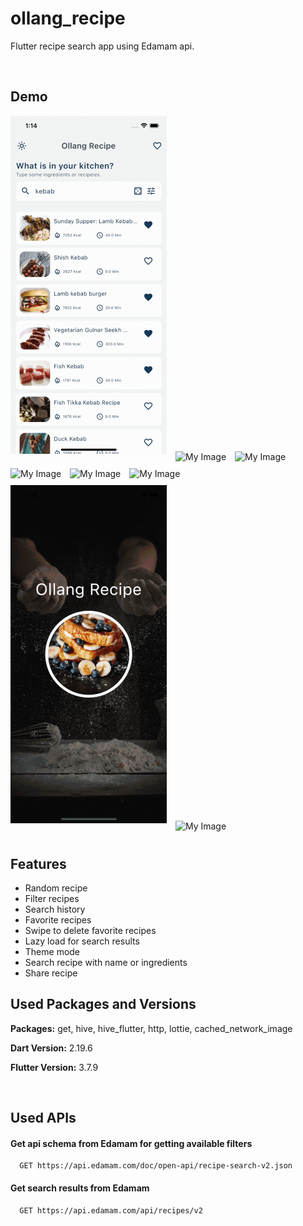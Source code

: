 <style>
img{max-width: 250px;margin-right: 10px;margin-bottom: 10px;}
#foo {color: red;}
</style>

# ollang_recipe

Flutter recipe search app using Edamam api.

<br />

## Demo

![My Image](/screenshots/favorite.gif)
![My Image](/screenshots/details.gif)
![My Image](/screenshots/filter.gif)
![My Image](/screenshots/history.gif)
![My Image](/screenshots/lazy_load.gif)
![My Image](/screenshots/random.gif)
![My Image](/screenshots/search.gif)
![My Image](/screenshots/theme.gif)

## Features

- Random recipe
- Filter recipes
- Search history
- Favorite recipes
- Swipe to delete favorite recipes
- Lazy load for search results
- Theme mode
- Search recipe with name or ingredients
- Share recipe

## Used Packages and Versions

**Packages:** get, hive, hive_flutter, http, lottie, cached_network_image

**Dart Version:** 2.19.6

**Flutter Version:** 3.7.9

<br />

## Used APIs

#### Get api schema from Edamam for getting available filters

```http
  GET https://api.edamam.com/doc/open-api/recipe-search-v2.json
```

#### Get search results from Edamam

```http
  GET https://api.edamam.com/api/recipes/v2
```
